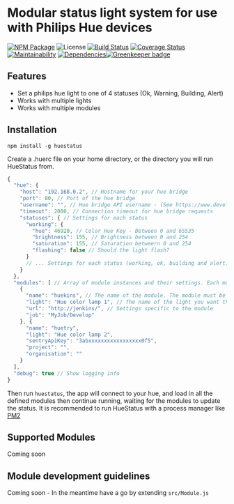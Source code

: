 # Modular status light system for use with Philips Hue devices

[![NPM Package](https://img.shields.io/npm/v/huestatus.svg?maxAge=2592000)](npmjs.com/package/huestatus) ![License](https://img.shields.io/npm/l/huestatus.svg) [![Build Status](https://travis-ci.org/APCOvernight/huestatus.svg?branch=master)](https://travis-ci.org/APCOvernight/huestatus) [![Coverage Status](https://coveralls.io/repos/github/APCOvernight/huestatus/badge.svg?branch=master)](https://coveralls.io/github/APCOvernight/huestatus?branch=master) [![Maintainability](	https://img.shields.io/codeclimate/maintainability/APCOvernight/huestatus.svg)](https://codeclimate.com/github/APCOvernight/huestatus/maintainability) 
[![Dependencies](https://img.shields.io/david/APCOvernight/huestatus.svg)](https://david-dm.org/APCOvernight/huestatus)[![Greenkeeper badge](https://badges.greenkeeper.io/APCOvernight/huestatus.svg)](https://greenkeeper.io/)

## Features
- Set a philips hue light to one of 4 statuses (Ok, Warning, Building, Alert)
- Works with multiple lights
- Works with multiple modules

## Installation

```
npm install -g huestatus
```

Create a .huerc file on your home directory, or the directory you will run HueStatus from. 

```js
{
  "hue": {
    "host": "192.168.0.2", // Hostname for your hue bridge
    "port": 80, // Port of the hue bridge
    "username": "", // Hue bridge API username - (See https://www.developers.meethue.com/documentation/getting-started)
    "timeout": 2000, // Connection timeout for hue bridge requests
    "statuses": { // Settings for each status
      "working": {
        "hue": 46920, // Color Hue Key - Between 0 and 65535
        "brightness": 155, // Brightness between 0 and 254
        "saturation": 155, // Saturation betweern 0 and 254
        "flashing": false // Should the light flash?
      }
      // ... Settings for each status (working, ok, building and alert) can be set separately
    }
  },
  "modules": [ // Array of module instances and their settings. Each module can be used again with different settings or a different light
    {
      "name": "huekins", // The name of the module. The module must be installed globally (i.e. npm i -g huekins)
      "light": "Hue color lamp 1", // The name of the light you want this module to control
      "url": "http://jenkins/", // Settings specific to the module
      "job": "MyJob/Develop"
    }, {
      "name": "huetry",
      "light": "Hue color lamp 2",
      "sentryApiKey": "3abxxxxxxxxxxxxxxxxx0f5",
      "project": "",
      "organisation": ""
    }
  ],
  "debug": true // Show logging info
}

```

Then run `huestatus`, the app will connect to your hue, and load in all the defined modules then continue running, waiting for the modules to update the status. It is recommended to run HueStatus with a process manager like [PM2](https://npmjs.org/package/pm2)

## Supported Modules

Coming soon


## Module development guidelines

Coming soon - In the meantime have a go by extending `src/Module.js`
